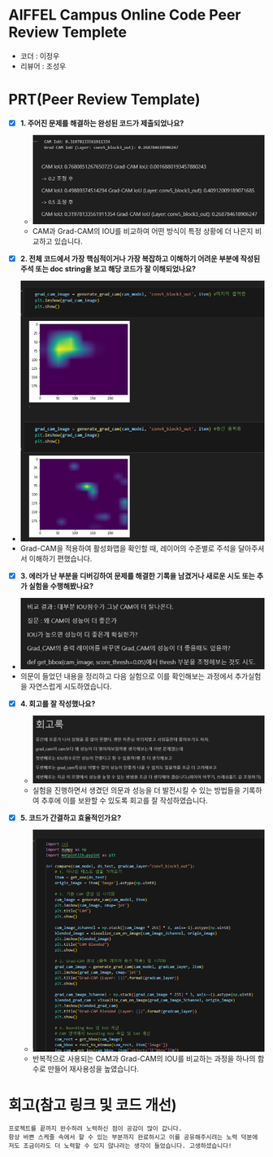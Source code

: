 # AIFFEL Campus Online Code Peer Review Templete
- 코더 : 이정우
- 리뷰어 : 조성우


# PRT(Peer Review Template)
- [X]  **1. 주어진 문제를 해결하는 완성된 코드가 제출되었나요?**
    - ![alt text](./capture/image.png)
    - CAM과 Grad-CAM의 IOU를 비교하여 어떤 방식이 특정 상황에 더 나은지 비교하고 있습니다.
    
- [X]  **2. 전체 코드에서 가장 핵심적이거나 가장 복잡하고 이해하기 어려운 부분에 작성된 
주석 또는 doc string을 보고 해당 코드가 잘 이해되었나요?**
- ![alt text](./capture/image-1.png)
- Grad-CAM을 적용하여 활성화맵을 확인할 때, 레이어의 수준별로 주석을 달아주셔서 이해하기 편했습니다.
        
- [X]  **3. 에러가 난 부분을 디버깅하여 문제를 해결한 기록을 남겼거나
새로운 시도 또는 추가 실험을 수행해봤나요?**
- ![alt text](./capture/image-2.png)
- 의문이 들었던 내용을 정리하고 다음 실험으로 이를 확인해보는 과정에서 추가실험을 자연스럽게 시도하였습니다.
        
- [X]  **4. 회고를 잘 작성했나요?**
    - ![alt text](./capture/image-3.png)
    - 실험을 진행하면서 생겼던 의문과 성능을 더 발전시킬 수 있는 방법들을 기록하여 추후에 이를 보완할 수 있도록 회고를 잘 작성하였습니다.
        
- [X]  **5. 코드가 간결하고 효율적인가요?**
    - ![alt text](./capture/image-4.png)
    - 반복적으로 사용되는 CAM과 Grad-CAM의 IOU를 비교하는 과정을 하나의 함수로 만들어 재사용성을 높였습니다.


# 회고(참고 링크 및 코드 개선)
```
프로젝트를 끝까지 완수하려 노력하신 점이 공감이 많이 갑니다.
항상 바쁜 스케줄 속에서 할 수 있는 부분까지 완료하시고 이를 공유해주시려는 노력 덕분에
저도 조금이라도 더 노력할 수 있지 않나라는 생각이 들었습니다. 고생하셨습니다!
```
